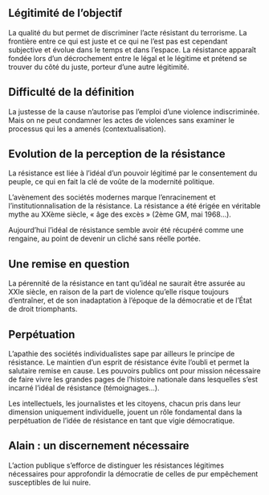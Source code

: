 ## Légitimité de l’objectif

La qualité du but permet de discriminer l’acte résistant du terrorisme. La frontière entre ce qui est juste et ce qui ne l’est pas est cependant subjective et évolue dans le temps et dans l’espace.
La résistance apparaît fondée lors d’un décrochement entre le légal et le légitime et prétend se trouver du côté du juste, porteur d’une autre légitimité.

## Difficulté de la définition

La justesse de la cause n’autorise pas l’emploi d’une violence indiscriminée. Mais on ne peut condamner les actes de violences sans examiner le processus qui les a amenés (contextualisation).

## Evolution de la perception de la résistance

La résistance est liée à l’idéal d’un pouvoir légitimé par le consentement du peuple, ce qui en fait la clé de voûte de la modernité politique.

L’avènement des sociétés modernes marque l’enracinement et l’institutionnalisation de la résistance. La résistance a été érigée en véritable mythe au XXème siècle, « âge des excès » (2ème GM, mai 1968…).

Aujourd’hui l’idéal de résistance semble avoir été récupéré comme une rengaine, au point de devenir un cliché sans réelle portée.

## Une remise en question

La pérennité de la résistance en tant qu’idéal ne saurait être assurée au XXIe siècle, en raison de la part de violence qu’elle risque toujours d’entraîner, et de son inadaptation à l’époque de la démocratie et de l’État de droit triomphants.

## Perpétuation

L’apathie des sociétés individualistes sape par ailleurs le principe de résistance. Le maintien d’un esprit de résistance évite l’oubli et permet la salutaire remise en cause. Les pouvoirs publics ont pour mission nécessaire de faire vivre les grandes pages de l’histoire nationale dans lesquelles s’est incarné l’idéal de résistance (témoignages…).

Les intellectuels, les journalistes et les citoyens, chacun pris dans leur dimension uniquement individuelle, jouent un rôle fondamental dans la perpétuation de l’idée de résistance en tant que vigie démocratique.

## Alain : un discernement nécessaire

L’action publique s’efforce de distinguer les résistances légitimes nécessaires pour approfondir la démocratie de celles de pur empêchement susceptibles de lui nuire.